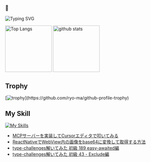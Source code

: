 ### 🫨

![Typing SVG](https://readme-typing-svg.herokuapp.com?font=Roboto&color=%2336BCF7&lines=Hi,+I'm+hikagami0210+I'm+a+Developer)

<!--
**hikagami0210/hikagami0210** is a ✨ _special_ ✨ repository because its `README.md` (this file) appears on your GitHub profile.

Here are some ideas to get you started:

- 🔭 I’m currently working on ...
- 🌱 I’m currently learning ...
- 👯 I’m looking to collaborate on ...
- 🤔 I’m looking for help with ...
- 💬 Ask me about ...
- 📫 How to reach me: ...
- 😄 Pronouns: ...
- ⚡ Fun fact: ...
-->

<!--[![My Qiita contributions](https://qiita-badge.apiapi.app/s/mono0926/contributions.svg)](http://qiita.com/mono0926) -->
<p align="left"> 
  <img alt="Top Langs" height="150px" src="https://github-readme-stats.vercel.app/api/top-langs/?username=hikagami0210&layout=compact&show_icons=true&theme=onedark" />
  <img alt="github stats" height="150px" src="https://github-readme-stats.vercel.app/api?username=hikagami0210&theme=onedark&show_icons=ture" />
</p>

## Trophy
[![trophy](https://github-profile-trophy.vercel.app/?username=hikagami0210&theme=onedark&rank=-C,-B,-?)](https://github.com/ryo-ma/github-profile-trophy)

## My Skill
[![My Skills](https://skillicons.dev/icons?i=flutter,dart,firebase,react,typescript)](https://skillicons.dev)

<!-- BLOG-POST-LIST:START -->
- [MCPサーバーを実装してCursorエディタで叩いてみる](https://qiita.com/hikagami/items/98a23f00e3c983f80858)
- [ReactNativeでWebView内の画像をbase64に変換して取得する方法](https://qiita.com/hikagami/items/46cbe2fea4bddb49d16b)
- [type-challenges解いてみた 初級 189 easy-awaited編](https://qiita.com/hikagami/items/ca6bd4bd5102eee98e96)
- [type-challenges解いてみた 初級 43 - Exclude編](https://qiita.com/hikagami/items/16d8242b64ae2f877521)
<!-- BLOG-POST-LIST:END -->
